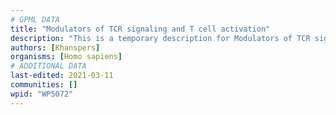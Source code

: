 ```yaml
---
# GPML DATA
title: "Modulators of TCR signaling and T cell activation"
description: "This is a temporary description for Modulators of TCR signaling and T cell activation"
authors: [Khanspers]
organisms: [Homo sapiens]
# ADDITIONAL DATA
last-edited: 2021-03-11
communities: []
wpid: "WP5072"
---
```

